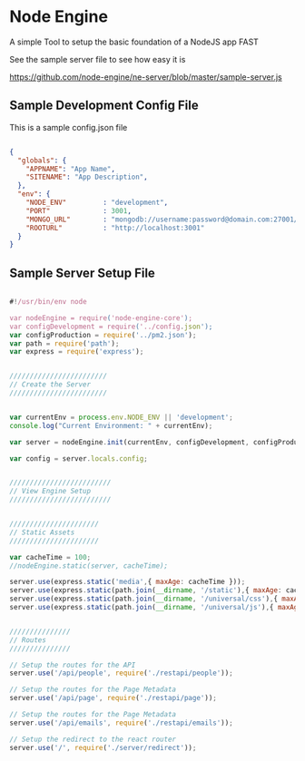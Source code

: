 # Node Engine 

A simple Tool to setup the basic foundation of a NodeJS app FAST

See the sample server file to see how easy it is

https://github.com/node-engine/ne-server/blob/master/sample-server.js

## Sample Development Config File

This is a sample config.json file 


```json

{
  "globals": {
    "APPNAME": "App Name",
    "SITENAME": "App Description",
  },
  "env": {
    "NODE_ENV"         : "development",
    "PORT"             : 3001,
    "MONGO_URL"        : "mongodb://username:password@domain.com:27001/databasename",
    "ROOTURL"          : "http://localhost:3001"
  }
}

``` 

## Sample Server Setup File

```js

#!/usr/bin/env node

var nodeEngine = require('node-engine-core');
var configDevelopment = require('../config.json');
var configProduction = require('../pm2.json');
var path = require('path');
var express = require('express');


////////////////////////
// Create the Server
////////////////////////


var currentEnv = process.env.NODE_ENV || 'development';
console.log("Current Environment: " + currentEnv);

var server = nodeEngine.init(currentEnv, configDevelopment, configProduction);

var config = server.locals.config;


/////////////////////////
// View Engine Setup
/////////////////////////


//////////////////////
// Static Assets
//////////////////////

var cacheTime = 100;
//nodeEngine.static(server, cacheTime);

server.use(express.static('media',{ maxAge: cacheTime }));
server.use(express.static(path.join(__dirname, '/static'),{ maxAge: cacheTime }));
server.use(express.static(path.join(__dirname, '/universal/css'),{ maxAge: cacheTime }));
server.use(express.static(path.join(__dirname, '/universal/js'),{ maxAge: cacheTime }));


///////////////
// Routes
///////////////

// Setup the routes for the API
server.use('/api/people', require('./restapi/people'));

// Setup the routes for the Page Metadata
server.use('/api/page', require('./restapi/page'));

// Setup the routes for the Page Metadata
server.use('/api/emails', require('./restapi/emails'));

// Setup the redirect to the react router
server.use('/', require('./server/redirect'));


```


